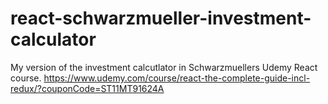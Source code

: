 # react-schwarzmueller-investment-calculator
My version of the investment calcutlator in Schwarzmuellers Udemy React course. https://www.udemy.com/course/react-the-complete-guide-incl-redux/?couponCode=ST11MT91624A
